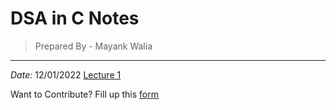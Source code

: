 # DSA in C Notes 


> Prepared By - Mayank Walia
---
*Date:* 12/01/2022 
[Lecture 1](/Notes/Readme.md)


Want to Contribute? Fill up this <a href="https://forms.gle/ZgpJzQtSPwYMsTUJA">form</a>
